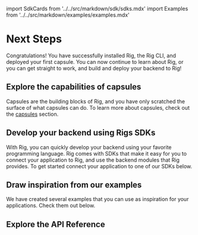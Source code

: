 import SdkCards from '../../src/markdown/sdk/sdks.mdx'
import Examples from '../../src/markdown/examples/examples.mdx'

# Next Steps

Congratulations! You have successfully installed Rig, the Rig CLI, and deployed your first capsule. You can now continue to learn about Rig, or you can get straight to work, and build and deploy your backend to Rig!

## Explore the capabilities of capsules
Capsules are the building blocks of Rig, and you have only scratched the surface of what capsules can do. To learn more about capsules, check out the [capsules](/capsules) section.

## Develop your backend using Rigs SDKs
With Rig, you can quickly develop your backend using your favorite programming language. Rig comes with SDKs that make it easy for you to connect your application to Rig, and use the backend modules that Rig provides. To get started connect your application to one of our SDKs below.

<SdkCards />

## Draw inspiration from our examples
We have created several examples that you can use as inspiration for your applications. Check them out below.

<Examples />

## Explore the API Reference
<!-- For a closer look, and many more details about the Rig API, checkout the [API Reference](/api-reference). -->